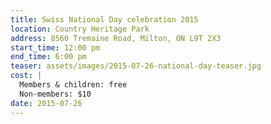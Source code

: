 ```yaml
---
title: Swiss National Day celebration 2015
location: Country Heritage Park
address: 8560 Tremaine Road, Milton, ON L9T 2X3
start_time: 12:00 pm
end_time: 6:00 pm
teaser: assets/images/2015-07-26-national-day-teaser.jpg
cost: |
  Members & children: free
  Non-members: $10
date: 2015-07-26
---
```

